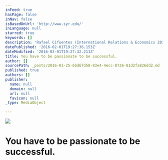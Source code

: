 ```yaml
---
inFeed: true
hasPage: false
inNav: false
isBasedOnUrl: 'http://www.syr.edu/'
inLanguage: null
starred: true
keywords: []
description: 'Rafael Cifuentes (International Relations & Economics 2016)'
datePublished: '2016-02-01T19:27:36.153Z'
dateModified: '2016-02-01T19:27:32.211Z'
title: You have to be passionate to be successful.
author: []
sourcePath: _posts/2016-01-25-6bd67d58-83e4-4ecc-8736-81d2fa826dd2.md
published: true
authors: []
publisher:
  name: null
  domain: null
  url: null
  favicon: null
_type: MediaObject

---
```

![](https://the-grid-user-content.s3-us-west-2.amazonaws.com/ae5d6867-b62d-43f8-bf2a-b9277e823bbb.jpg)

# You have to be passionate to be successful.